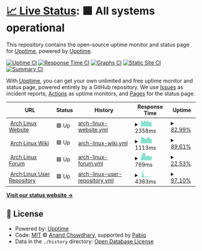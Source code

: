 # [📈 Live Status](https://upptime.github.io/upptime): <!--live status--> **🟩 All systems operational**

This repository contains the open-source uptime monitor and status page for [Upptime](https://upptime.js.org), powered by [Upptime](https://github.com/upptime/upptime).

[![Uptime CI](https://github.com/user9592844/upptime-test/workflows/Uptime%20CI/badge.svg)](https://github.com/user9592844/upptime-test/actions?query=workflow%3A%22Uptime+CI%22)
[![Response Time CI](https://github.com/user9592844/upptime-test/workflows/Response%20Time%20CI/badge.svg)](https://github.com/user9592844/upptime-test/actions?query=workflow%3A%22Response+Time+CI%22)
[![Graphs CI](https://github.com/user9592844/upptime-test/workflows/Graphs%20CI/badge.svg)](https://github.com/user9592844/upptime-test/actions?query=workflow%3A%22Graphs+CI%22)
[![Static Site CI](https://github.com/user9592844/upptime-test/workflows/Static%20Site%20CI/badge.svg)](https://github.com/user9592844/upptime-test/actions?query=workflow%3A%22Static+Site+CI%22)
[![Summary CI](https://github.com/user9592844/upptime-test/workflows/Summary%20CI/badge.svg)](https://github.com/user9592844/upptime-test/actions?query=workflow%3A%22Summary+CI%22)

With [Upptime](https://upptime.js.org), you can get your own unlimited and free uptime monitor and status page, powered entirely by a GitHub repository. We use [Issues](https://github.com/upptime/upptime/issues) as incident reports, [Actions](https://github.com/user9592844/upptime-test/actions) as uptime monitors, and [Pages](https://upptime.github.io/upptime) for the status page.

<!--start: status pages-->
<!-- This summary is generated by Upptime (https://github.com/upptime/upptime) -->
<!-- Do not edit this manually, your changes will be overwritten -->
<!-- prettier-ignore -->
| URL | Status | History | Response Time | Uptime |
| --- | ------ | ------- | ------------- | ------ |
| <img alt="" src="https://icons.duckduckgo.com/ip3/www.archlinux.org.ico" height="13"> [Arch Linux Website](https://www.archlinux.org) | 🟩 Up | [arch-linux-website.yml](https://github.com/user9592844/upptime-test/commits/HEAD/history/arch-linux-website.yml) | <details><summary><img alt="Response time graph" src="./graphs/arch-linux-website/response-time-week.png" height="20"> 2358ms</summary><br><a href="https://user9592844.github.io/upptime-test/history/arch-linux-website"><img alt="Response time 2121" src="https://img.shields.io/endpoint?url=https%3A%2F%2Fraw.githubusercontent.com%2Fuser9592844%2Fupptime-test%2FHEAD%2Fapi%2Farch-linux-website%2Fresponse-time.json"></a><br><a href="https://user9592844.github.io/upptime-test/history/arch-linux-website"><img alt="24-hour response time 4253" src="https://img.shields.io/endpoint?url=https%3A%2F%2Fraw.githubusercontent.com%2Fuser9592844%2Fupptime-test%2FHEAD%2Fapi%2Farch-linux-website%2Fresponse-time-day.json"></a><br><a href="https://user9592844.github.io/upptime-test/history/arch-linux-website"><img alt="7-day response time 2358" src="https://img.shields.io/endpoint?url=https%3A%2F%2Fraw.githubusercontent.com%2Fuser9592844%2Fupptime-test%2FHEAD%2Fapi%2Farch-linux-website%2Fresponse-time-week.json"></a><br><a href="https://user9592844.github.io/upptime-test/history/arch-linux-website"><img alt="30-day response time 2176" src="https://img.shields.io/endpoint?url=https%3A%2F%2Fraw.githubusercontent.com%2Fuser9592844%2Fupptime-test%2FHEAD%2Fapi%2Farch-linux-website%2Fresponse-time-month.json"></a><br><a href="https://user9592844.github.io/upptime-test/history/arch-linux-website"><img alt="1-year response time 2121" src="https://img.shields.io/endpoint?url=https%3A%2F%2Fraw.githubusercontent.com%2Fuser9592844%2Fupptime-test%2FHEAD%2Fapi%2Farch-linux-website%2Fresponse-time-year.json"></a></details> | <details><summary><a href="https://user9592844.github.io/upptime-test/history/arch-linux-website">82.99%</a></summary><a href="https://user9592844.github.io/upptime-test/history/arch-linux-website"><img alt="All-time uptime 90.25%" src="https://img.shields.io/endpoint?url=https%3A%2F%2Fraw.githubusercontent.com%2Fuser9592844%2Fupptime-test%2FHEAD%2Fapi%2Farch-linux-website%2Fuptime.json"></a><br><a href="https://user9592844.github.io/upptime-test/history/arch-linux-website"><img alt="24-hour uptime 85.08%" src="https://img.shields.io/endpoint?url=https%3A%2F%2Fraw.githubusercontent.com%2Fuser9592844%2Fupptime-test%2FHEAD%2Fapi%2Farch-linux-website%2Fuptime-day.json"></a><br><a href="https://user9592844.github.io/upptime-test/history/arch-linux-website"><img alt="7-day uptime 82.99%" src="https://img.shields.io/endpoint?url=https%3A%2F%2Fraw.githubusercontent.com%2Fuser9592844%2Fupptime-test%2FHEAD%2Fapi%2Farch-linux-website%2Fuptime-week.json"></a><br><a href="https://user9592844.github.io/upptime-test/history/arch-linux-website"><img alt="30-day uptime 94.31%" src="https://img.shields.io/endpoint?url=https%3A%2F%2Fraw.githubusercontent.com%2Fuser9592844%2Fupptime-test%2FHEAD%2Fapi%2Farch-linux-website%2Fuptime-month.json"></a><br><a href="https://user9592844.github.io/upptime-test/history/arch-linux-website"><img alt="1-year uptime 90.25%" src="https://img.shields.io/endpoint?url=https%3A%2F%2Fraw.githubusercontent.com%2Fuser9592844%2Fupptime-test%2FHEAD%2Fapi%2Farch-linux-website%2Fuptime-year.json"></a></details>
| <img alt="" src="https://icons.duckduckgo.com/ip3/wiki.archlinux.org.ico" height="13"> [Arch Linux Wiki](https://wiki.archlinux.org) | 🟩 Up | [arch-linux-wiki.yml](https://github.com/user9592844/upptime-test/commits/HEAD/history/arch-linux-wiki.yml) | <details><summary><img alt="Response time graph" src="./graphs/arch-linux-wiki/response-time-week.png" height="20"> 1113ms</summary><br><a href="https://user9592844.github.io/upptime-test/history/arch-linux-wiki"><img alt="Response time 1125" src="https://img.shields.io/endpoint?url=https%3A%2F%2Fraw.githubusercontent.com%2Fuser9592844%2Fupptime-test%2FHEAD%2Fapi%2Farch-linux-wiki%2Fresponse-time.json"></a><br><a href="https://user9592844.github.io/upptime-test/history/arch-linux-wiki"><img alt="24-hour response time 1006" src="https://img.shields.io/endpoint?url=https%3A%2F%2Fraw.githubusercontent.com%2Fuser9592844%2Fupptime-test%2FHEAD%2Fapi%2Farch-linux-wiki%2Fresponse-time-day.json"></a><br><a href="https://user9592844.github.io/upptime-test/history/arch-linux-wiki"><img alt="7-day response time 1113" src="https://img.shields.io/endpoint?url=https%3A%2F%2Fraw.githubusercontent.com%2Fuser9592844%2Fupptime-test%2FHEAD%2Fapi%2Farch-linux-wiki%2Fresponse-time-week.json"></a><br><a href="https://user9592844.github.io/upptime-test/history/arch-linux-wiki"><img alt="30-day response time 1108" src="https://img.shields.io/endpoint?url=https%3A%2F%2Fraw.githubusercontent.com%2Fuser9592844%2Fupptime-test%2FHEAD%2Fapi%2Farch-linux-wiki%2Fresponse-time-month.json"></a><br><a href="https://user9592844.github.io/upptime-test/history/arch-linux-wiki"><img alt="1-year response time 1125" src="https://img.shields.io/endpoint?url=https%3A%2F%2Fraw.githubusercontent.com%2Fuser9592844%2Fupptime-test%2FHEAD%2Fapi%2Farch-linux-wiki%2Fresponse-time-year.json"></a></details> | <details><summary><a href="https://user9592844.github.io/upptime-test/history/arch-linux-wiki">89.61%</a></summary><a href="https://user9592844.github.io/upptime-test/history/arch-linux-wiki"><img alt="All-time uptime 98.24%" src="https://img.shields.io/endpoint?url=https%3A%2F%2Fraw.githubusercontent.com%2Fuser9592844%2Fupptime-test%2FHEAD%2Fapi%2Farch-linux-wiki%2Fuptime.json"></a><br><a href="https://user9592844.github.io/upptime-test/history/arch-linux-wiki"><img alt="24-hour uptime 100.00%" src="https://img.shields.io/endpoint?url=https%3A%2F%2Fraw.githubusercontent.com%2Fuser9592844%2Fupptime-test%2FHEAD%2Fapi%2Farch-linux-wiki%2Fuptime-day.json"></a><br><a href="https://user9592844.github.io/upptime-test/history/arch-linux-wiki"><img alt="7-day uptime 89.61%" src="https://img.shields.io/endpoint?url=https%3A%2F%2Fraw.githubusercontent.com%2Fuser9592844%2Fupptime-test%2FHEAD%2Fapi%2Farch-linux-wiki%2Fuptime-week.json"></a><br><a href="https://user9592844.github.io/upptime-test/history/arch-linux-wiki"><img alt="30-day uptime 97.61%" src="https://img.shields.io/endpoint?url=https%3A%2F%2Fraw.githubusercontent.com%2Fuser9592844%2Fupptime-test%2FHEAD%2Fapi%2Farch-linux-wiki%2Fuptime-month.json"></a><br><a href="https://user9592844.github.io/upptime-test/history/arch-linux-wiki"><img alt="1-year uptime 98.24%" src="https://img.shields.io/endpoint?url=https%3A%2F%2Fraw.githubusercontent.com%2Fuser9592844%2Fupptime-test%2FHEAD%2Fapi%2Farch-linux-wiki%2Fuptime-year.json"></a></details>
| <img alt="" src="https://icons.duckduckgo.com/ip3/bbs.archlinux.org.ico" height="13"> [Arch Linux Forum](https://bbs.archlinux.org) | 🟩 Up | [arch-linux-forum.yml](https://github.com/user9592844/upptime-test/commits/HEAD/history/arch-linux-forum.yml) | <details><summary><img alt="Response time graph" src="./graphs/arch-linux-forum/response-time-week.png" height="20"> 769ms</summary><br><a href="https://user9592844.github.io/upptime-test/history/arch-linux-forum"><img alt="Response time 767" src="https://img.shields.io/endpoint?url=https%3A%2F%2Fraw.githubusercontent.com%2Fuser9592844%2Fupptime-test%2FHEAD%2Fapi%2Farch-linux-forum%2Fresponse-time.json"></a><br><a href="https://user9592844.github.io/upptime-test/history/arch-linux-forum"><img alt="24-hour response time 692" src="https://img.shields.io/endpoint?url=https%3A%2F%2Fraw.githubusercontent.com%2Fuser9592844%2Fupptime-test%2FHEAD%2Fapi%2Farch-linux-forum%2Fresponse-time-day.json"></a><br><a href="https://user9592844.github.io/upptime-test/history/arch-linux-forum"><img alt="7-day response time 769" src="https://img.shields.io/endpoint?url=https%3A%2F%2Fraw.githubusercontent.com%2Fuser9592844%2Fupptime-test%2FHEAD%2Fapi%2Farch-linux-forum%2Fresponse-time-week.json"></a><br><a href="https://user9592844.github.io/upptime-test/history/arch-linux-forum"><img alt="30-day response time 782" src="https://img.shields.io/endpoint?url=https%3A%2F%2Fraw.githubusercontent.com%2Fuser9592844%2Fupptime-test%2FHEAD%2Fapi%2Farch-linux-forum%2Fresponse-time-month.json"></a><br><a href="https://user9592844.github.io/upptime-test/history/arch-linux-forum"><img alt="1-year response time 767" src="https://img.shields.io/endpoint?url=https%3A%2F%2Fraw.githubusercontent.com%2Fuser9592844%2Fupptime-test%2FHEAD%2Fapi%2Farch-linux-forum%2Fresponse-time-year.json"></a></details> | <details><summary><a href="https://user9592844.github.io/upptime-test/history/arch-linux-forum">22.53%</a></summary><a href="https://user9592844.github.io/upptime-test/history/arch-linux-forum"><img alt="All-time uptime 87.29%" src="https://img.shields.io/endpoint?url=https%3A%2F%2Fraw.githubusercontent.com%2Fuser9592844%2Fupptime-test%2FHEAD%2Fapi%2Farch-linux-forum%2Fuptime.json"></a><br><a href="https://user9592844.github.io/upptime-test/history/arch-linux-forum"><img alt="24-hour uptime 0.00%" src="https://img.shields.io/endpoint?url=https%3A%2F%2Fraw.githubusercontent.com%2Fuser9592844%2Fupptime-test%2FHEAD%2Fapi%2Farch-linux-forum%2Fuptime-day.json"></a><br><a href="https://user9592844.github.io/upptime-test/history/arch-linux-forum"><img alt="7-day uptime 22.53%" src="https://img.shields.io/endpoint?url=https%3A%2F%2Fraw.githubusercontent.com%2Fuser9592844%2Fupptime-test%2FHEAD%2Fapi%2Farch-linux-forum%2Fuptime-week.json"></a><br><a href="https://user9592844.github.io/upptime-test/history/arch-linux-forum"><img alt="30-day uptime 82.12%" src="https://img.shields.io/endpoint?url=https%3A%2F%2Fraw.githubusercontent.com%2Fuser9592844%2Fupptime-test%2FHEAD%2Fapi%2Farch-linux-forum%2Fuptime-month.json"></a><br><a href="https://user9592844.github.io/upptime-test/history/arch-linux-forum"><img alt="1-year uptime 87.29%" src="https://img.shields.io/endpoint?url=https%3A%2F%2Fraw.githubusercontent.com%2Fuser9592844%2Fupptime-test%2FHEAD%2Fapi%2Farch-linux-forum%2Fuptime-year.json"></a></details>
| <img alt="" src="https://icons.duckduckgo.com/ip3/aur.archlinux.org.ico" height="13"> [Arch Linux User Repository](https://aur.archlinux.org) | 🟩 Up | [arch-linux-user-repository.yml](https://github.com/user9592844/upptime-test/commits/HEAD/history/arch-linux-user-repository.yml) | <details><summary><img alt="Response time graph" src="./graphs/arch-linux-user-repository/response-time-week.png" height="20"> 4363ms</summary><br><a href="https://user9592844.github.io/upptime-test/history/arch-linux-user-repository"><img alt="Response time 2906" src="https://img.shields.io/endpoint?url=https%3A%2F%2Fraw.githubusercontent.com%2Fuser9592844%2Fupptime-test%2FHEAD%2Fapi%2Farch-linux-user-repository%2Fresponse-time.json"></a><br><a href="https://user9592844.github.io/upptime-test/history/arch-linux-user-repository"><img alt="24-hour response time 1569" src="https://img.shields.io/endpoint?url=https%3A%2F%2Fraw.githubusercontent.com%2Fuser9592844%2Fupptime-test%2FHEAD%2Fapi%2Farch-linux-user-repository%2Fresponse-time-day.json"></a><br><a href="https://user9592844.github.io/upptime-test/history/arch-linux-user-repository"><img alt="7-day response time 4363" src="https://img.shields.io/endpoint?url=https%3A%2F%2Fraw.githubusercontent.com%2Fuser9592844%2Fupptime-test%2FHEAD%2Fapi%2Farch-linux-user-repository%2Fresponse-time-week.json"></a><br><a href="https://user9592844.github.io/upptime-test/history/arch-linux-user-repository"><img alt="30-day response time 3353" src="https://img.shields.io/endpoint?url=https%3A%2F%2Fraw.githubusercontent.com%2Fuser9592844%2Fupptime-test%2FHEAD%2Fapi%2Farch-linux-user-repository%2Fresponse-time-month.json"></a><br><a href="https://user9592844.github.io/upptime-test/history/arch-linux-user-repository"><img alt="1-year response time 2906" src="https://img.shields.io/endpoint?url=https%3A%2F%2Fraw.githubusercontent.com%2Fuser9592844%2Fupptime-test%2FHEAD%2Fapi%2Farch-linux-user-repository%2Fresponse-time-year.json"></a></details> | <details><summary><a href="https://user9592844.github.io/upptime-test/history/arch-linux-user-repository">97.10%</a></summary><a href="https://user9592844.github.io/upptime-test/history/arch-linux-user-repository"><img alt="All-time uptime 96.88%" src="https://img.shields.io/endpoint?url=https%3A%2F%2Fraw.githubusercontent.com%2Fuser9592844%2Fupptime-test%2FHEAD%2Fapi%2Farch-linux-user-repository%2Fuptime.json"></a><br><a href="https://user9592844.github.io/upptime-test/history/arch-linux-user-repository"><img alt="24-hour uptime 95.37%" src="https://img.shields.io/endpoint?url=https%3A%2F%2Fraw.githubusercontent.com%2Fuser9592844%2Fupptime-test%2FHEAD%2Fapi%2Farch-linux-user-repository%2Fuptime-day.json"></a><br><a href="https://user9592844.github.io/upptime-test/history/arch-linux-user-repository"><img alt="7-day uptime 97.10%" src="https://img.shields.io/endpoint?url=https%3A%2F%2Fraw.githubusercontent.com%2Fuser9592844%2Fupptime-test%2FHEAD%2Fapi%2Farch-linux-user-repository%2Fuptime-week.json"></a><br><a href="https://user9592844.github.io/upptime-test/history/arch-linux-user-repository"><img alt="30-day uptime 95.99%" src="https://img.shields.io/endpoint?url=https%3A%2F%2Fraw.githubusercontent.com%2Fuser9592844%2Fupptime-test%2FHEAD%2Fapi%2Farch-linux-user-repository%2Fuptime-month.json"></a><br><a href="https://user9592844.github.io/upptime-test/history/arch-linux-user-repository"><img alt="1-year uptime 96.88%" src="https://img.shields.io/endpoint?url=https%3A%2F%2Fraw.githubusercontent.com%2Fuser9592844%2Fupptime-test%2FHEAD%2Fapi%2Farch-linux-user-repository%2Fuptime-year.json"></a></details>

<!--end: status pages-->

[**Visit our status website →**](https://upptime.github.io/upptime)

## 📄 License

- Powered by: [Upptime](https://github.com/upptime/upptime)
- Code: [MIT](./LICENSE) © [Anand Chowdhary](https://anandchowdhary.com), supported by [Pabio](https://pabio.com)
- Data in the `./history` directory: [Open Database License](https://opendatacommons.org/licenses/odbl/1-0/)
